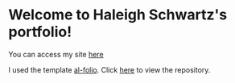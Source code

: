 # Welcome to Haleigh Schwartz's portfolio!

You can access my site [here](https://schwartzh2017.github.io/schwartzh2017/)

I used the template [al-folio](https://alshedivat.github.io/al-folio/). Click [here](https://github.com/alshedivat/al-folio) to view the repository.